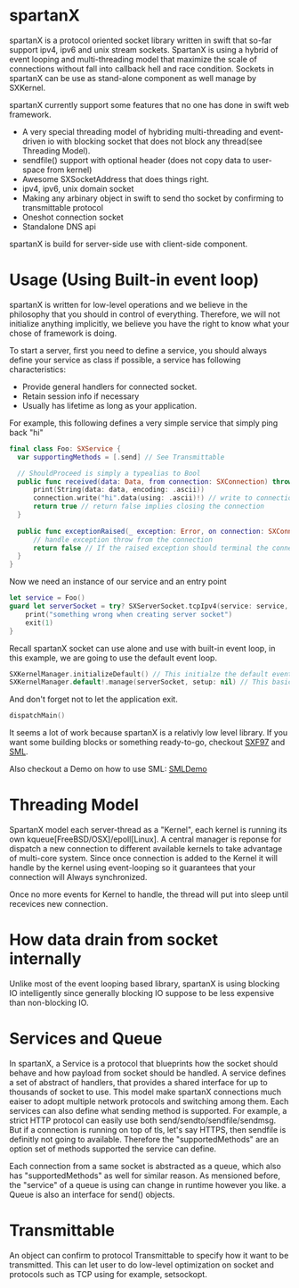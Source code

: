 # spartanX

spartanX is a protocol oriented socket library written in swift that so-far support ipv4, ipv6 and unix stream sockets. SpartanX is using a hybrid of event looping and multi-threading model that maximize the scale of connections without fall into callback hell and race condition. Sockets in spartanX can be use as stand-alone component as well manage by SXKernel.

spartanX currently support some features that no one has done in swift web framework.

* A very special threading model of hybriding multi-threading and event-driven io with blocking socket that does not block any thread(see Threading Model).
* sendfile() support with optional header (does not copy data to user-space from kernel)
* Awesome SXSocketAddress that does things right.
* ipv4, ipv6, unix domain socket
* Making any arbinary object in swift to send tho socket by confirming to transmittable protocol
* Oneshot connection socket 
* Standalone DNS api 

spartanX is build for server-side use with client-side component.

# Usage (Using Built-in event loop)

spartanX is written for low-level operations and we believe in the philosophy that you should in control of everything. Therefore, we will not initialize anything implicitly, we believe you have the right to know what your chose of framework is doing.

To start a server, first you need to define a service, you should always define your service as class if possible, a service has following characteristics:

* Provide general handlers for connected socket.
* Retain session info if necessary
* Usually has lifetime as long as your application.

For example, this following defines a very simple service that simply ping back "hi"

```swift
final class Foo: SXService {
  var supportingMethods = [.send] // See Transmittable

  // ShouldProceed is simply a typealias to Bool
  public func received(data: Data, from connection: SXConnection) throws -> ShouldProceed {
      print(String(data: data, encoding: .ascii))
      connection.write("hi".data(using: .ascii)!) // write to connection
      return true // return false implies closing the connection
  }
  
  public func exceptionRaised(_ exception: Error, on connection: SXConnection) -> ShouldProceed {
      // handle exception throw from the connection
      return false // If the raised exception should terminal the connection
  }
}
```

Now we need an instance of our service and an entry point

```swift
let service = Foo()
guard let serverSocket = try? SXServerSocket.tcpIpv4(service: service, port: 8080) else {
    print("something wrong when creating server socket")
    exit(1)
}
```

Recall spartanX socket can use alone and use with built-in event loop, in this example, we are going to use the default event loop.

```swift
SXKernelManager.initializeDefault() // This initialze the default event loop
SXKernelManager.default!.manage(serverSocket, setup: nil) // This basically say: "Here is my socket, manage it"
```

And don't forget not to let the application exit.
```swift
dispatchMain()
```

It seems a lot of work because spartanX is a relativly low level library. If you want some building blocks or something ready-to-go, checkout [SXF97](https://github.com/projectSX0/SXF97) and [SML](https://github.com/projectSX0/SML).

Also checkout a Demo on how to use SML: [SMLDemo](https://github.com/michael-yuji/SMLDemo)

# Threading Model

SpartanX model each server-thread as a "Kernel", each kernel is running its own kqueue[FreeBSD/OSX]/epoll[Linux]. A central manager is reponse for dispatch a new connection to different available kernels to take advantage of multi-core system. Since once connection is added to the Kernel it will handle by the kernel using event-looping so it guarantees that your connection will Always synchronized.

Once no more events for Kernel to handle, the thread will put into sleep until recevices new connection.

# How data drain from socket internally

Unlike most of the event looping based library, spartanX is using blocking IO intelligently since generally blocking IO suppose to be less expensive than non-blocking IO.

# Services and Queue

In spartanX, a Service is a protocol that blueprints how the socket should behave and how payload from socket should be handled. A service defines a set of abstract of handlers, that provides a shared interface for up to thousands of socket to use. This model make spartanX connections much eaiser to adopt multiple network protocols and switching among them. Each services can also define what sending method is supported. For example, a strict HTTP protocol can easily use both send/sendto/sendfile/sendmsg. But if a connection is running on top of tls, let's say HTTPS, then sendfile is definitly not going to available. Therefore the "supportedMethods" are an option set of methods supported the service can define. 

Each connection from a same socket is abstracted as a queue, which also has "supportedMethods" as well for similar reason. As mensioned before, the "service" of a queue is using can change in runtime however you like. a Queue is also an interface for send() objects.

# Transmittable

An object can confirm to protocol Transmittable to specify how it want to be transmitted. This can let user to do low-level optimization on socket and protocols such as TCP using for example, setsockopt.


